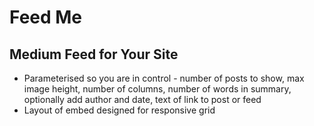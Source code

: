 # Feed Me

## Medium Feed for Your Site

- Parameterised so you are in control - number of posts to show, max image height, number of columns, number of words in summary, optionally add author and date, text of link to post or feed
- Layout of embed designed for responsive grid